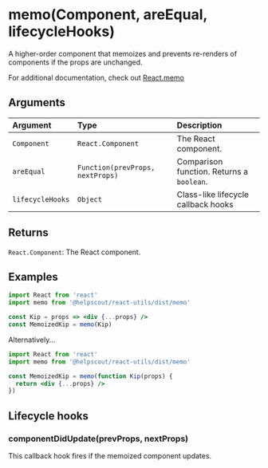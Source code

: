 # memo(Component, areEqual, lifecycleHooks)

A higher-order component that memoizes and prevents re-renders of components if the props are unchanged.

For additional documentation, check out [React.memo](https://reactjs.org/docs/react-api.html#reactmemo)

## Arguments

| Argument         | Type                             | Description                               |
| :--------------- | :------------------------------- | :---------------------------------------- |
| `Component`      | `React.Component`                | The React component.                      |
| `areEqual`       | `Function(prevProps, nextProps)` | Comparison function. Returns a `boolean`. |
| `lifecycleHooks` | `Object`                         | Class-like lifecycle callback hooks       |

## Returns

`React.Component`: The React component.

## Examples

```jsx
import React from 'react'
import memo from '@helpscout/react-utils/dist/memo'

const Kip = props => <div {...props} />
const MemoizedKip = memo(Kip)
```

Alternatively...

```jsx
import React from 'react'
import memo from '@helpscout/react-utils/dist/memo'

const MemoizedKip = memo(function Kip(props) {
  return <div {...props} />
})
```

## Lifecycle hooks

### componentDidUpdate(prevProps, nextProps)

This callback hook fires if the memoized component updates.

